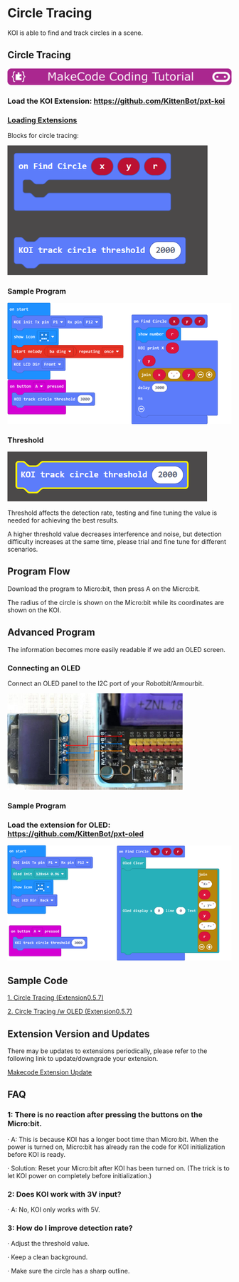 # **Circle Tracing**

KOI is able to find and track circles in a scene.

## Circle Tracing

![](../../PWmodules/images/mcbanner.png)

### Load the KOI Extension: https://github.com/KittenBot/pxt-koi

### [Loading Extensions](../../../Makecode/powerBrickMC)

Blocks for circle tracing:

 ![](KOI07/01-1.png)

### Sample Program

  ![](KOI07/02-1.png)

### Threshold

 ![](KOI07/04-1.png)

Threshold affects the detection rate, testing and fine tuning the value is needed for achieving the best results.

A higher threshold value decreases interference and noise, but detection difficulty increases at the same time, please trial and fine tune for different scenarios.

## Program Flow

Download the program to Micro:bit, then press A on the Micro:bit.

The radius of the circle is shown on the Micro:bit while its coordinates are shown on the KOI.

## Advanced Program

The information becomes more easily readable if we add an OLED screen.

### Connecting an OLED

Connect an OLED panel to the I2C port of your Robotbit/Armourbit.

 ![](KOI06/03-1.png)

### Sample Program

### Load the extension for OLED: https://github.com/KittenBot/pxt-oled

 ![](KOI07/03-1.png)

## Sample Code

[1. Circle Tracing (Extension0.5.7)](https://makecode.microbit.org/_h87fXzXxPhWU)

[2. Circle Tracing /w OLED (Extension0.5.7)](https://makecode.microbit.org/_eFkaX2iT57Hr)

## Extension Version and Updates

There may be updates to extensions periodically, please refer to the following link to update/downgrade your extension.

[Makecode Extension Update](../../../Makecode/makecode_extensionUpdate)

## FAQ

### 1: There is no reaction after pressing the buttons on the Micro:bit.

·    A: This is because KOI has a longer boot time than Micro:bit. When the power is turned on, Micro:bit has already ran the code for KOI initialization before KOI is ready.

·    Solution: Reset your Micro:bit after KOI has been turned on. (The trick is to let KOI power on completely before initialization.)

### 2: Does KOI work with 3V input?

·    A: No, KOI only works with 5V.

### 3: How do I improve detection rate?

·    Adjust the threshold value.

·    Keep a clean background.

·    Make sure the circle has a sharp outline.